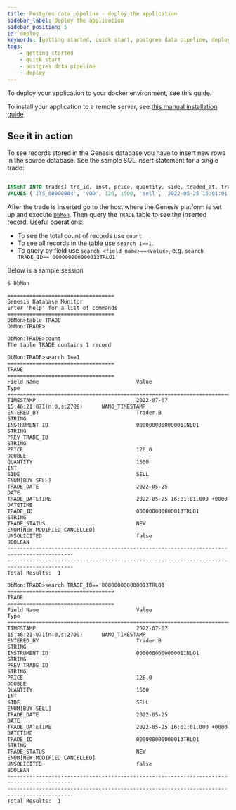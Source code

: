 ```yaml
---
title: Postgres data pipeline - deploy the application
sidebar_label: Deploy the application
sidebar_position: 5
id: deploy
keywords: [getting started, quick start, postgres data pipeline, deploy]
tags:
    - getting started
    - quick start
    - postgres data pipeline
    - deploy
---
```


To deploy your application to your docker environment, see this [guide](../../../../getting-started/quick-start/run-the-application-docker/).

To install your application to a remote server, see [this manual installation guide](../../../../getting-started/prerequisites/manual-installation/).

## See it in action

To see records stored in the Genesis database you have to insert new rows in the source database. See the sample SQL insert statement for a single trade:

```sql

INSERT INTO trades(	trd_id, inst, price, quantity, side, traded_at, trader, trade_state, unsolicited, orig_trd_id, trade_notes)
VALUES ('ITS_00000004', 'VOD', 126, 1500, 'sell', '2022-05-25 16:01:01', 'Trader.B', 'new', null, null, 'New trade, existing instrument' );
```

After the trade is inserted go to the host where the Genesis platform is set up and execute [`DbMon`](../../../../operations/commands/server-commands/#dbmon-script). Then query the `TRADE` table to see the inserted record. Useful operations:
- To see the total count of records use `count` 
- To see all records in the table use `search 1==1`. 
- To query by field use `search <field_name>==<value>`, e.g. `search TRADE_ID=='000000000000013TRLO1'`

Below is a sample session

```shell
$ DbMon

==================================
Genesis Database Monitor
Enter 'help' for a list of commands
==================================
DbMon>table TRADE
DbMon:TRADE>

DbMon:TRADE>count
The table TRADE contains 1 record

DbMon:TRADE>search 1==1
==================================
TRADE
==================================
Field Name                               Value                                    Type
===========================================================================================
TIMESTAMP                                2022-07-07 15:46:21.071(n:0,s:2709)      NANO_TIMESTAMP
ENTERED_BY                               Trader.B                                 STRING
INSTRUMENT_ID                            000000000000001INLO1                     STRING
PREV_TRADE_ID                                                                     STRING
PRICE                                    126.0                                    DOUBLE
QUANTITY                                 1500                                     INT
SIDE                                     SELL                                     ENUM[BUY SELL]
TRADE_DATE                               2022-05-25                               DATE
TRADE_DATETIME                           2022-05-25 16:01:01.000 +0000            DATETIME
TRADE_ID                                 000000000000013TRLO1                     STRING
TRADE_STATUS                             NEW                                      ENUM[NEW MODIFIED CANCELLED]
UNSOLICITED                              false                                    BOOLEAN
-------------------------------------------------------------------------------------------
-------------------------------------------------------------------------------------------
Total Results:  1

DbMon:TRADE>search TRADE_ID=='000000000000013TRLO1'
==================================
TRADE
==================================
Field Name                               Value                                    Type
===========================================================================================
TIMESTAMP                                2022-07-07 15:46:21.071(n:0,s:2709)      NANO_TIMESTAMP
ENTERED_BY                               Trader.B                                 STRING
INSTRUMENT_ID                            000000000000001INLO1                     STRING
PREV_TRADE_ID                                                                     STRING
PRICE                                    126.0                                    DOUBLE
QUANTITY                                 1500                                     INT
SIDE                                     SELL                                     ENUM[BUY SELL]
TRADE_DATE                               2022-05-25                               DATE
TRADE_DATETIME                           2022-05-25 16:01:01.000 +0000            DATETIME
TRADE_ID                                 000000000000013TRLO1                     STRING
TRADE_STATUS                             NEW                                      ENUM[NEW MODIFIED CANCELLED]
UNSOLICITED                              false                                    BOOLEAN
-------------------------------------------------------------------------------------------
-------------------------------------------------------------------------------------------
Total Results:  1
```